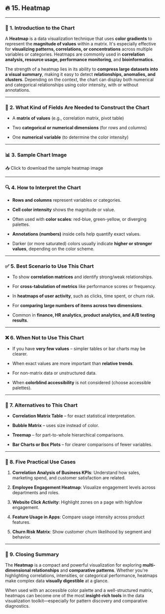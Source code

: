 ## 🔥 **15. Heatmap**

---

### 📘 **1. Introduction to the Chart**

A **Heatmap** is a data visualization technique that uses **color gradients** to represent the **magnitude of values** within a matrix. It's especially effective for **visualizing patterns, correlations, or concentrations** across multiple variables or categories. Heatmaps are commonly used in **correlation analysis, resource usage, performance monitoring**, and **bioinformatics**.

The strength of a heatmap lies in its ability to **compress large datasets into a visual summary**, making it easy to detect **relationships, anomalies, and clusters**. Depending on the context, the chart can display both numerical and categorical relationships using color intensity, with or without annotations.

---

### 🧾 **2. What Kind of Fields Are Needed to Construct the Chart**

- A **matrix of values** (e.g., correlation matrix, pivot table)

- Two **categorical or numerical dimensions** (for rows and columns)

- One **numerical variable** (to determine the color intensity)

---

### 📊 **3. Sample Chart Image**

📥 Click to download the sample heatmap image

---

### 🔍 **4. How to Interpret the Chart**

- **Rows and columns** represent variables or categories.

- **Cell color intensity** shows the magnitude or value.

- Often used with **color scales**: red-blue, green-yellow, or diverging palettes.

- **Annotations (numbers)** inside cells help quantify exact values.

- Darker (or more saturated) colors usually indicate **higher or stronger values**, depending on the color scheme.

---

### ✅ **5. Best Scenario to Use This Chart**

- To show **correlation matrices** and identify strong/weak relationships.

- For **cross-tabulation of metrics** like performance scores or frequency.

- In **heatmaps of user activity**, such as clicks, time spent, or churn risk.

- For **comparing large numbers of items across two dimensions**.

- Common in **finance, HR analytics, product analytics, and A/B testing results**.

---

### ❌ **6. When Not to Use This Chart**

- If you have **very few values** – simpler tables or bar charts may be clearer.

- When exact values are more important than **relative trends**.

- For non-matrix data or unstructured data.

- When **colorblind accessibility** is not considered (choose accessible palettes).

---

### 🔄 **7. Alternatives to This Chart**

- **Correlation Matrix Table** – for exact statistical interpretation.

- **Bubble Matrix** – uses size instead of color.

- **Treemap** – for part-to-whole hierarchical comparisons.

- **Bar Charts or Box Plots** – for clearer comparisons of fewer variables.

---

### 💼 **8. Five Practical Use Cases**

1. **Correlation Analysis of Business KPIs**: Understand how sales, marketing spend, and customer satisfaction are related.

2. **Employee Engagement Heatmap**: Visualize engagement levels across departments and roles.

3. **Website Click Activity**: Highlight zones on a page with high/low engagement.

4. **Feature Usage in Apps**: Compare usage intensity across product features.

5. **Churn Risk Matrix**: Show customer churn likelihood by segment and behavior.

---

### 🧾 **9. Closing Summary**

The **Heatmap** is a compact and powerful visualization for exploring **multi-dimensional relationships** and **comparative patterns**. Whether you're highlighting correlations, intensities, or categorical performance, heatmaps make complex data **visually digestible** at a glance.

When used with an accessible color palette and a well-structured matrix, heatmaps can become one of the most **insight-rich tools** in the data visualization toolkit—especially for pattern discovery and comparative diagnostics.


